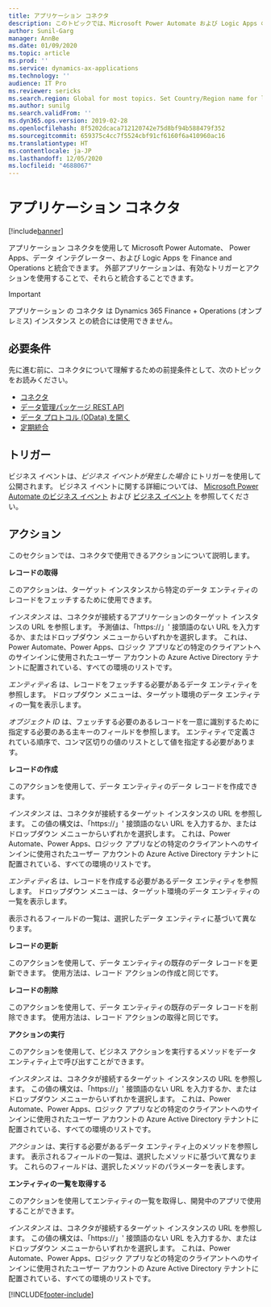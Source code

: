 ```yaml
---
title: アプリケーション コネクタ
description: このトピックでは、Microsoft Power Automate および Logic Apps のアプリケーション コネクタに関する情報を提供します。
author: Sunil-Garg
manager: AnnBe
ms.date: 01/09/2020
ms.topic: article
ms.prod: ''
ms.service: dynamics-ax-applications
ms.technology: ''
audience: IT Pro
ms.reviewer: sericks
ms.search.region: Global for most topics. Set Country/Region name for localizations
ms.author: sunilg
ms.search.validFrom: ''
ms.dyn365.ops.version: 2019-02-28
ms.openlocfilehash: 8f5202dcaca712120742e75d8bf94b588479f352
ms.sourcegitcommit: 659375c4cc7f5524cbf91cf6160f6a410960ac16
ms.translationtype: HT
ms.contentlocale: ja-JP
ms.lasthandoff: 12/05/2020
ms.locfileid: "4688067"
---
```

# <a name="application-connector"></a>アプリケーション コネクタ

[!include[banner](../includes/banner.md)]

アプリケーション コネクタを使用して Microsoft Power Automate、 Power Apps、データ インテグレーター、および Logic Apps を Finance and Operations と統合できます。 外部アプリケーションは、有効なトリガーとアクションを使用することで、それらと統合することできます。

> [!IMPORTANT]
> アプリケーション の コネクタ は Dynamics 365 Finance + Operations (オンプレミス) インスタンス との統合には使用できません。

## <a name="prerequisites"></a>必要条件
先に進む前に、コネクタについて理解するための前提条件として、次のトピックをお読みください。

- [コネクタ](https://docs.microsoft.com/connectors/) 
- [データ管理パッケージ REST API](https://docs.microsoft.com/dynamics365/unified-operations/dev-itpro/data-entities/data-management-api?toc=/fin-and-ops/toc.json)
- [データ プロトコル (OData) を開く](https://docs.microsoft.com/dynamics365/unified-operations/dev-itpro/data-entities/odata?toc=/fin-and-ops/toc.json) 
- [定期統合](https://docs.microsoft.com/dynamics365/unified-operations/dev-itpro/data-entities/recurring-integrations?toc=/fin-and-ops/toc.json) 

## <a name="triggers"></a>トリガー
ビジネス イベントは、*ビジネス イベントが発生した場合* にトリガーを使用して公開されます。 ビジネス イベントに関する詳細については、 [Microsoft Power Automate のビジネス イベント](https://docs.microsoft.com/dynamics365/unified-operations/dev-itpro/business-events/business-events-flow) および [ビジネス イベント](https://docs.microsoft.com/dynamics365/unified-operations/dev-itpro/business-events/home-page) を参照してください。

## <a name="actions"></a>アクション

このセクションでは、コネクタで使用できるアクションについて説明します。

**レコードの取得**

このアクションは、ターゲット インスタンスから特定のデータ エンティティのレコードをフェッチするために使用できます。

*インスタンス* は、コネクタが接続するアプリケーションのターゲット インスタンスの URL を参照します。 予測値は、「https://」' 接頭語のない URL を入力するか、またはドロップダウン メニューからいずれかを選択します。 これは、Power Automate、Power Apps、ロジック アプリなどの特定のクライアントへのサインインに使用されたユーザー アカウントの Azure Active Directory テナントに配置されている、すべての環境のリストです。

*エンティティ名* は、レコードをフェッチする必要があるデータ エンティティを参照します。 ドロップダウン メニューは、ターゲット環境のデータ エンティティの一覧を表示します。

*オブジェクト ID* は、フェッチする必要のあるレコードを一意に識別するために指定する必要のある主キーのフィールドを参照します。 エンティティで定義されている順序で、コンマ区切りの値のリストとして値を指定する必要があります。

**レコードの作成**

このアクションを使用して、データ エンティティのデータ レコードを作成できます。

*インスタンス* は、コネクタが接続するターゲット インスタンスの URL を参照します。 この値の構文は、「https://」' 接頭語のない URL を入力するか、またはドロップダウン メニューからいずれかを選択します。 これは、Power Automate、Power Apps、ロジック アプリなどの特定のクライアントへのサインインに使用されたユーザー アカウントの Azure Active Directory テナントに配置されている、すべての環境のリストです。

*エンティティ名* は、レコードを作成する必要があるデータ エンティティを参照します。 ドロップダウン メニューは、ターゲット環境のデータ エンティティの一覧を表示します。

表示されるフィールドの一覧は、選択したデータ エンティティに基づいて異なります。

**レコードの更新**

このアクションを使用して、データ エンティティの既存のデータ レコードを更新できます。 使用方法は、レコード アクションの作成と同じです。

**レコードの削除**

このアクションを使用して、データ エンティティの既存のデータ レコードを削除できます。 使用方法は、レコード アクションの取得と同じです。

**アクションの実行**

このアクションを使用して、ビジネス アクションを実行するメソッドをデータ エンティティ上で呼び出すことができます。

*インスタンス* は、コネクタが接続するターゲット インスタンスの URL を参照します。 この値の構文は、「https://」' 接頭語のない URL を入力するか、またはドロップダウン メニューからいずれかを選択します。 これは、Power Automate、Power Apps、ロジック アプリなどの特定のクライアントへのサインインに使用されたユーザー アカウントの Azure Active Directory テナントに配置されている、すべての環境のリストです。

*アクション* は、実行する必要があるデータ エンティティ上のメソッドを参照します。 表示されるフィールドの一覧は、選択したメソッドに基づいて異なります。 これらのフィールドは、選択したメソッドのパラメーターを表します。

**エンティティの一覧を取得する**

このアクションを使用してエンティティの一覧を取得し、開発中のアプリで使用することができます。

*インスタンス* は、コネクタが接続するターゲット インスタンスの URL を参照します。 この値の構文は、「https://」' 接頭語のない URL を入力するか、またはドロップダウン メニューからいずれかを選択します。 これは、Power Automate、Power Apps、ロジック アプリなどの特定のクライアントへのサインインに使用されたユーザー アカウントの Azure Active Directory テナントに配置されている、すべての環境のリストです。


[!INCLUDE[footer-include](../../../includes/footer-banner.md)]